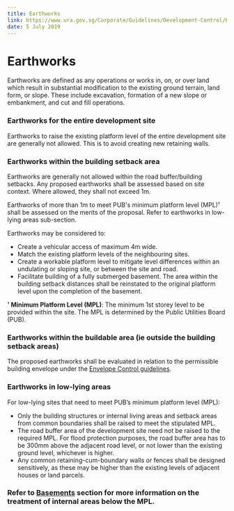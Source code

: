 ```yaml
---
title: Earthworks
link: https://www.ura.gov.sg/Corporate/Guidelines/Development-Control/Residential/Bungalows/Earthworks
date: 5 July 2019
---
```


# Earthworks

Earthworks are defined as any operations or works in, on, or over land which result in substantial modification to the existing ground terrain, land form, or slope. These include excavation, formation of a new slope or embankment, and cut and fill operations.

### Earthworks for the entire development site

Earthworks to raise the existing platform level of the entire development site are generally not allowed. This is to avoid creating new retaining walls.

### Earthworks within the building setback area

Earthworks are generally not allowed within the road buffer/building setbacks. Any proposed earthworks shall be assessed based on site context. Where allowed, they shall not exceed 1m.

Earthworks of more than 1m to meet PUB's minimum platform level (MPL)¹ shall be assessed on the merits of the proposal. Refer to earthworks in low-lying areas sub-section.

Earthworks may be considered to:
- Create a vehicular access of maximum 4m wide.
- Match the existing platform levels of the neighbouring sites.
- Create a workable platform level to mitigate level differences within an undulating or sloping site, or between the site and road.
- Facilitate building of a fully submerged basement. The area within the building setback distances shall be reinstated to the original platform level upon the completion of the basement.

¹ **Minimum Platform Level (MPL)**: The minimum 1st storey level to be provided within the site. The MPL is determined by the Public Utilities Board (PUB).

### Earthworks within the buildable area (ie outside the building setback areas)

The proposed earthworks shall be evaluated in relation to the permissible building envelope under the [Envelope Control guidelines](https://www.ura.gov.sg/Corporate/Guidelines/Development-Control/Residential/Bungalows/EC).

### Earthworks in low-lying areas

For low-lying sites that need to meet PUB’s minimum platform level (MPL):
- Only the building structures or internal living areas and setback areas from common boundaries shall be raised to meet the stipulated MPL.
- The road buffer area of the development site need not be raised to the required MPL. For flood protection purposes, the road buffer area has to be 300mm above the adjacent road level, or not lower than the existing ground level, whichever is higher.
- Any common retaining-cum-boundary walls or fences shall be designed sensitively, as these may be higher than the existing levels of adjacent houses or land parcels.

### Refer to [Basements](https://www.ura.gov.sg/Corporate/Guidelines/Development-Control/Residential/Bungalows/EC) section for more information on the treatment of internal areas below the MPL.


